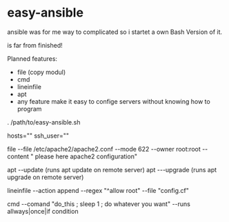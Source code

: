 # easy-ansible
ansible was for me way to complicated so i startet a own Bash Version of it.

is far from finished!

Planned features:
* file (copy modul)
* cmd
* lineinfile
* apt
* any feature make it easy to confige servers without knowing how to program 


. /path/to/easy-ansible.sh

hosts=""
ssh_user=""

file --file /etc/apache2/apache2.conf --mode 622 --owner root:root --content "
please here apache2 configuration"

apt --update (runs apt update on remote server)
apt ---upgrade (runs apt upgrade on remote server)

lineinfile --action append --regex "^allow root" --file "config.cf"

cmd --comand "do_this ; sleep 1 ; do whatever you want" --runs allways|once|if condition
